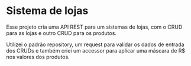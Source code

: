 # Sistema de lojas


Esse projeto cria uma API REST para um sistemas de lojas, com o CRUD para as lojas e outro CRUD para os produtos.

Utilizei o padrão repository, um request para validar os dados de entrada dos CRUDs e também criei um accessor para aplicar uma máscara de R$ nos valores dos produtos.
